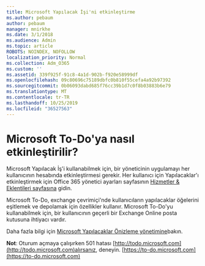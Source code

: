 ```yaml
---
title: Microsoft Yapılacak İşi'ni etkinleştirme
ms.author: pebaum
author: pebaum
manager: mnirkhe
ms.date: 3/1/2018
ms.audience: Admin
ms.topic: article
ROBOTS: NOINDEX, NOFOLLOW
localization_priority: Normal
ms.collection: Adm_O365
ms.custom: ''
ms.assetid: 339f925f-91c8-4a1d-902b-f920e58999df
ms.openlocfilehash: 09c80696c75189dbfc0b810f55cefa4a92b97392
ms.sourcegitcommit: 0b06093dabd685f76cc39b1d7c0f8b03883b6e79
ms.translationtype: MT
ms.contentlocale: tr-TR
ms.lasthandoff: 10/25/2019
ms.locfileid: "36527563"
---
```

# <a name="how-to-enable-microsoft-to-do"></a>Microsoft To-Do'ya nasıl etkinleştirilir?

Microsoft Yapılacak İş'i kullanabilmek için, bir yöneticinin uygulamayı her kullanıcının hesabında etkinleştirmesi gerekir. Her kullanıcı için Yapılacaklar'ı etkinleştirmek için Office 365 yönetici ayarları sayfasının [Hizmetler &amp; Eklentileri sayfasına](https://portal.office.com/adminportal/home#/Settings/ServicesAndAddIns) gidin. 
  
Microsoft To-Do, exchange çevrimiçi'nde kullanıcıların yapılacaklar öğelerini eşitlemek ve depolamak için özellikler kullanır. Microsoft To-Do'yu kullanabilmek için, bir kullanıcının geçerli bir Exchange Online posta kutusuna ihtiyacı vardır.
  
Daha fazla bilgi için [Microsoft Yapılacaklar Önizleme yönetimine](https://support.office.com/article/490c1a8c-2333-4952-8125-841afadb9620.aspx)bakın.
  
 **Not**: Oturum açmaya çalışırken 501 hatası [http://todo.microsoft.com](http://todo.microsoft.com)alırsanız, deneyin. [https://to-do.microsoft.com](https://to-do.microsoft.com)
  

